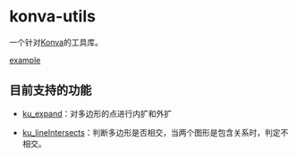 # konva-utils
一个针对[Konva](https://konvajs.org/)的工具库。


[example](https://stackblitz.com/edit/vitejs-vite-4rdvwl?file=src%2Fmain.ts)


## 目前支持的功能

- [ku_expand](https://github.com/Awu1227/konva-utils/blob/b_1.2/src/utils/expand/index.ts#L14)：对多边形的点进行内扩和外扩

- [ku_lineIntersects](https://github.com/Awu1227/konva-utils/blob/b_1.3/src/intersects/index.ts#L15)：判断多边形是否相交，当两个图形是包含关系时，判定不相交。

